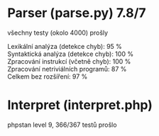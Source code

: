 # Parser (parse.py) 7.8/7

všechny testy (okolo 4000) prošly

Lexikální analýza (detekce chyb): 95 % </br>
Syntaktická analýza (detekce chyb): 100 % </br>
Zpracování instrukcí (včetně chyb): 100 % </br>
Zpracování netriviálních programů: 87 % </br>
Celkem bez rozšíření: 97 %

# Interpret (interpret.php)

phpstan level 9, 366/367 testů prošlo